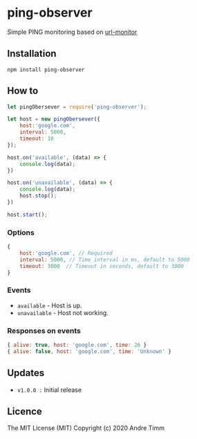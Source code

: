 ping-observer
=============
Simple PING monitoring based on [url-monitor](https://www.npmjs.com/package/url-monitor)

## Installation
```
npm install ping-observer
```

## How to
```javascript
let pingObersever = require('ping-observer');

let host = new pingObersever({
	host:'google.com', 
	interval: 5000,
	timeout: 10
});

host.on('available', (data) => {
	console.log(data);
})

host.on('unavailable', (data) => {
	console.log(data);
	host.stop();
})

host.start();
```

### Options
```javascript
{
	host:'google.com', // Required
	interval: 5000, // Time interval in ms, default to 5000
	timeout: 3000  // Timeout in seconds, default to 3000
}
```

### Events
- `available` - Host is up.
- `unavailable` - Host not working.

### Responses on events
```javascript
{ alive: true, host: 'google.com', time: 26 }
{ alive: false, host: 'google.com', time: 'Unknown' }
```

## Updates
- `v1.0.0 :` Initial release

## Licence
The MIT License (MIT) 
Copyright (c) 2020 Andre Timm
